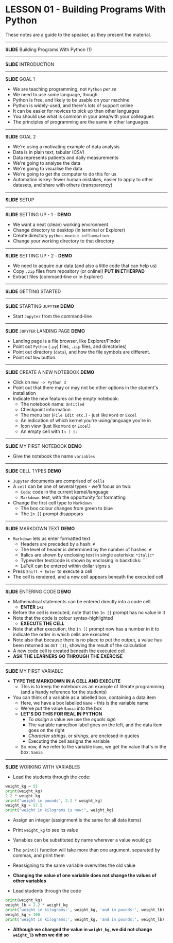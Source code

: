 # LESSON 01 - Building Programs With Python

These notes are a guide to the speaker, as they present the material.

----
**SLIDE** Building Programs With Python (1)

----
**SLIDE** INTRODUCTION

----
**SLIDE** GOAL 1

* We are teaching programming, not `Python` *per se*
* We need to use *some* language, though
* Python is free, and likely to be usable on your machine
* Python is widely-used, and there's lots of support online
* It can be easier for novices to pick up than other languages
* You should use what is common in your area/with your colleagues
* The principles of programming are the same in other languages

----
**SLIDE** GOAL 2

* We're using a motivating example of data analysis
* Data is in plain text, tabular (CSV)
* Data represents patients and daily measurements
* We're going to analyse the data
* We're going to visualise the data
* We're going to get the computer to do this for us
* Automation is key: fewer human mistakes, easier to apply to other datasets, and share with others (transparency)

----
**SLIDE** SETUP

----
**SLIDE** SETTING UP - 1 - **DEMO**

* We want a neat (clean) working environment
* Change directory to desktop (in terminal or Explorer)
* Create directory `python-novice-inflammation`
* Change your working directory to that directory

----
**SLIDE** SETTING UP - 2 - **DEMO**

* We need to acquire our data (and also a little code that can help us)
* Copy `.zip` files from repository (or online!) **PUT IN ETHERPAD**
* Extract files (command-line or in Explorer)

----
**SLIDE** GETTING STARTED

----
**SLIDE** STARTING `JUPYTER` **DEMO**

* Start `Jupyter` from the command-line

----
**SLIDE** `JUPYTER` LANDING PAGE **DEMO**

* Landing page is a file browser, like Explorer/Finder
* Point out `Python` (`.py`) files, `.zip` files, and directories)
* Point out directory (`data`), and how the file symbols are different.
* Point out `New` button.

----
**SLIDE** CREATE A NEW NOTEBOOK **DEMO**

* Click on `New -> Python 3`
* Point out that there may or may not be other options in the student's installation
* Indicate the new features on the empty notebook:
  * The notebook name: `Untitled`
  * Checkpoint information
  * The menu bar (`File Edit etc.`) - just like `Word` or `Excel`
  * An indication of which kernel you're using/language you're in
  * Icon view (just like `Word` or `Excel`)
  * An empty cell with `In [ ]:`

----
**SLIDE** MY FIRST NOTEBOOK **DEMO**

* Give the notebook the name `variables`

----
**SLIDE** CELL TYPES **DEMO**

* `Jupyter` documents are comprised of `cells`
* A `cell` can be one of several types - we'll focus on two:
  * `Code`: code in the current kernel/language
  * `Markdown`: text, with the opportunity for formatting
* Change the first cell type to `Markdown`
  * The box colour changes from green to blue
  * The `In []` prompt disappears

----
**SLIDE** MARKDOWN TEXT **DEMO**

* `Markdown` lets us enter formatted text
  * Headers are preceded by a hash: `#`
  * The level of header is determined by the number of hashes: `#`
  * Italics are shown by enclosing text in single asterisks: `*italic*`
  * Typewriter text/code is shown by enclosing in backticks: ```
  * LaTeX can be entered within dollar signs `$`
* Press `Shift + Enter` to execute a cell
* The cell is rendered, and a new cell appears beneath the executed cell

----
**SLIDE** ENTERING CODE **DEMO**

* Mathematical statements can be entered directly into a code cell
  * **ENTER `1+2`**
* Before the cell is executed, note that the `In []` prompt has no value in it
* Note that the code is colour syntax-highlighted
  * **EXECUTE THE CELL**
* Note that after execution, the `In []` prompt now has a number in it to indicate the order in which cells are executed
* Note also that because there is no place to put the output, a value has been returned as `OUT [1]`, showing the result of the calculation
* A new code cell is created beneath the executed cell.
* **ASK THE LEARNERS GO THROUGH THE EXERCISE**

----
**SLIDE** MY FIRST VARIABLE

* **TYPE THE MARKDOWN IN A CELL AND EXECUTE**
  * This is to keep the notebook as an example of literate programming (and a handy reference for the students)
* You can think of a variable as a labelled box, containing a data item
  * Here, we have a box labelled `Name` - this is the variable name
  * We've put the value `Samia` into the box
  * **LET'S DO THIS FOR REAL IN PYTHON**
    * To *assign* a value we use the *equals sign*
    * The variable name/box label goes on the left, and the data item goes on the right
    * *Character strings*, or *strings*, are enclosed in quotes
    * Executing the cell assigns the variable
  * So now, if we refer to the variable `Name`, we get the value that's in the box: `Samia`

----
**SLIDE** WORKING WITH VARIABLES

* Lead the students through the code:

```python
weight_kg = 55
print(weight_kg)
2.2 * weight_kg
print("weight in pounds", 2.2 * weight_kg)
weight_kg = 57.5
print("weight in kilograms is now:", weight_kg)
```

* Assign an integer (assignment is the same for all data items)
* Print `weight_kg` to see its value
* Variables can be substituted by name wherever a value would go
* The `print()` function will take more than one argument, separated by commas, and print them
* Reassigning to the same variable overwrites the old value

* **Changing the value of one variable does not change the values of other variables**
* Lead students through the code

```python
print(weight_kg)
weight_lb = 2.2 * weight_kg
print('weight in kilograms:', weight_kg, 'and in pounds:', weight_lb)
weight_kg = 100
print('weight in kilograms:', weight_kg, 'and in pounds:', weight_lb)
```
* **Although we changed the value in `weight_kg`, we did not change `weight_lb` when we did so**



